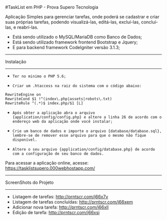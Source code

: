 #TaskList em PHP - Prova Supero Tecnologia

Aplicação Simples para gerenciar tarefas, onde poderá se cadastrar e criar suas próprias tarefas, podendo visualizá-las, editá-las, excluí-las, concluí-las, e reabrí-las. 

- Está sendo utilizado o MySQL/MariaDB como Banco de Dados;
- Está sendo utilizado framework frontend Bootstrap e Jquery;
- E para backend framework CodeIgniter versão 3.1.3;


**************************
Instalação
**************************
-  `Ter no minimo o PHP 5.6;`

-  `Criar um .htaccess na raiz do sistema com o código abaixo:`
```
RewriteEngine on
RewriteCond $1 !^(index\.php|assets|robots\.txt)
RewriteRule ^(.*)$ index.php/$1 [L]
```

-  `Após obter a aplicação abra o arquivo {application/config/config.php} e altere a linha 26 de acordo com o endereço web da aplicação onde você instalar;`

-  `Crie um banco de dados e importe o arquivo {database/database.sql}, lembre-se de remover esse arquivo para que o mesmo não fique disponível.`

-  `Altere o seu arquivo {application/config/database.php} de acordo com a configuração de seu banco de dados.`

Para acessar a aplicação online, acesse: https://tasklistsupero.000webhostapp.com/

**************************
ScreenShots do Projeto
**************************
- Listagem de tarefas: http://prntscr.com/j66x7v
- Listagem de tarefas concluídas: http://prntscr.com/j66xem
- Adicionar nova tarefa: http://prntscr.com/j66xll
- Edição de tarefa: http://prntscr.com/j66xsi
